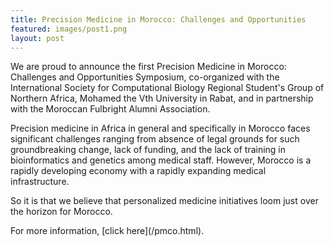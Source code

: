 ```yaml
---
title: Precision Medicine in Morocco: Challenges and Opportunities
featured: images/post1.png
layout: post
---
```


<p>We are proud to announce the first Precision Medicine in Morocco: Challenges and Opportunities Symposium, co-organized with the International Society for Computational Biology Regional Student's Group of Northern Africa, Mohamed the Vth University in Rabat, and in partnership with the Moroccan Fulbright Alumni Association.</p>
<p>Precision medicine in Africa in general and specifically in Morocco faces significant challenges ranging from absence of legal grounds for such groundbreaking change, lack of funding, and the lack of training in bioinformatics and genetics among medical staff. However, Morocco is a rapidly developing economy with a rapidly expanding medical infrastructure.</p>
<p>So it is that we believe that personalized medicine initiatives loom just over the horizon for Morocco.</p>
For more information, [click here](/pmco.html).
